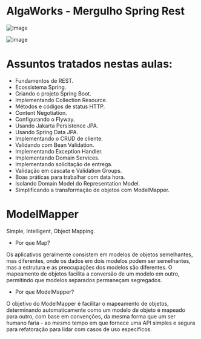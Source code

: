 # AlgaWorks - Mergulho Spring Rest

![image](https://github.com/Paulo555Bispo/Aula-Spring-Rest-AlgaWorks/assets/63209799/773eac93-8a6b-46d6-b8b0-dd3950f591da)


![image](https://github.com/Paulo555Bispo/Aula-Spring-Rest-AlgaWorks/assets/63209799/1073887e-77ac-4f63-86b5-6b55996a6dde)

# Assuntos tratados nestas aulas:
- Fundamentos de REST.
- Ecossistema Spring.
- Criando o projeto Spring Boot.
- Implementando Collection Resource.
- Métodos e códigos de status HTTP.
- Content Negotiation.
- Configurando o Flyway.
- Usando Jakarta Persistence JPA.
- Usando Spring Data JPA.
- Implementando o CRUD de cliente.
- Validando com Bean Validation.
- Implementando Exception Handler.
- Implementando Domain Services.
- Implementando solicitação de entrega.
- Validação em cascata e Validation Groups.
- Boas práticas para trabalhar com data hora.
- Isolando Domain Model do Representation Model.
- Simplificando a transformação de objetos com ModelMapper.



# ModelMapper
Simple, Intelligent, Object Mapping.

- Por que Map?

Os aplicativos geralmente consistem em modelos de objetos semelhantes, mas diferentes, onde os dados em dois modelos podem ser semelhantes, mas a estrutura e as preocupações dos modelos são diferentes. O mapeamento de objetos facilita a conversão de um modelo em outro, permitindo que modelos separados permaneçam segregados.

- Por que ModelMapper?
  
O objetivo do ModelMapper é facilitar o mapeamento de objetos, determinando automaticamente como um modelo de objeto é mapeado para outro, com base em convenções, da mesma forma que um ser humano faria - ao mesmo tempo em que fornece uma API simples e segura para refatoração para lidar com casos de uso específicos.
